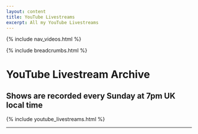 ```yaml
---
layout: content
title: YouTube Livestreams
excerpt: All my YouTube Livestreams
---
```


{% include nav_videos.html %}

{% include breadcrumbs.html %}

# YouTube Livestream Archive

## Shows are recorded every Sunday at 7pm UK local time

{% include youtube_livestreams.html %}

---
